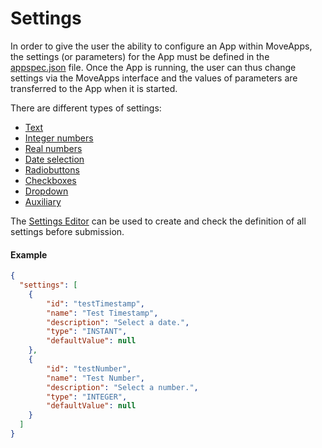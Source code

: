 # Settings

In order to give the user the ability to configure an App within MoveApps, the settings (or parameters) for the App must be defined in the [appspec.json](appspec.md) file. Once the App is running, the user can thus change settings via the MoveApps interface and the values of parameters are transferred to the App when it is started.

There are different types of settings:
  - [Text](appspec/current/settings/string.md)
  - [Integer numbers](appspec/current/settings/integer.md)
  - [Real numbers](appspec/current/settings/double.md)
  - [Date selection](appspec/current/settings/timestamp.md)
  - [Radiobuttons](appspec/current/settings/radiobuttons.md)
  - [Checkboxes](appspec/current/settings/checkbox.md)
  - [Dropdown](appspec/current/settings/dropdown.md)
  - [Auxiliary](appspec/current/settings/auxiliary.md)
  
  The [Settings Editor](https://www.moveapps.org/apps/settingseditor) can be used to create and check the definition of all settings before submission.

#### Example
```json
{
  "settings": [
    {
        "id": "testTimestamp",
        "name": "Test Timestamp",
        "description": "Select a date.",
        "type": "INSTANT",
        "defaultValue": null
    },
    {
        "id": "testNumber",
        "name": "Test Number",
        "description": "Select a number.",
        "type": "INTEGER",
        "defaultValue": null
    }
  ]
}
```